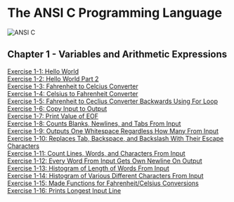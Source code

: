 # The ANSI C Programming Language
![ANSI C](https://images-na.ssl-images-amazon.com/images/I/41gHB8KelXL._SX377_BO1,204,203,200_.jpg)

## Chapter 1 - Variables and Arithmetic Expressions
[Exercise 1-1: Hello World](https://github.com/beef-erikson/ANSICProgrammingLanguage/blob/master/Chapter1/Exercise1-1/Exercize1-1.c)<br />
[Exercise 1-2: Hello World Part 2](https://github.com/beef-erikson/ANSICProgrammingLanguage/blob/master/Chapter1/Exercise1-2/Exercise1-2.c)<br />
[Exercise 1-3: Fahrenheit to Celcius Converter](https://github.com/beef-erikson/ANSICProgrammingLanguage/blob/master/Chapter1/Exercise1-3/Exercize1-3.c)<br />
[Exercise 1-4: Celsius to Fahrenheit Converter](https://github.com/beef-erikson/ANSICProgrammingLanguage/blob/master/Chapter1/Exercise1-4/Exercise1-4.c)<br />
[Exercise 1-5: Fahrenheit to Ceclius Converter Backwards Using For Loop](https://github.com/beef-erikson/ANSICProgrammingLanguage/blob/master/Chapter1/Exercise1-5/Exercise1-5.c)<br />
[Exercise 1-6: Copy Input to Output](https://github.com/beef-erikson/ANSICProgrammingLanguage/blob/master/Chapter1/Exercise1-6/Exercise1-6.c)<br />
[Exercise 1-7: Print Value of EOF](https://github.com/beef-erikson/ANSICProgrammingLanguage/blob/master/Chapter1/Exercise1-7/Exercise1-7.c)<br />
[Exercise 1-8: Counts Blanks, Newlines, and Tabs From Input](https://github.com/beef-erikson/ANSICProgrammingLanguage/blob/master/Chapter1/Exercise1-8/Exercise1-8.c)<br />
[Exercise 1-9: Outputs One Whitespace Regardless How Many From Input](https://github.com/beef-erikson/ANSICProgrammingLanguage/blob/master/Chapter1/Exercise1-9/Exercise1-9.c)<br />
[Exercise 1-10: Replaces Tab, Backspace, and Backslash With Their Escape Characters](https://github.com/beef-erikson/ANSICProgrammingLanguage/blob/master/Chapter1/Exercise1-10/Exercise1-10.c)<br />
[Exercise 1-11: Count Lines, Words, and Characters From Input](https://github.com/beef-erikson/ANSICProgrammingLanguage/blob/master/Chapter1/Exercise1-11/Exercise1-11.c)<br />
[Exercise 1-12: Every Word From Input Gets Own Newline On Output](https://github.com/beef-erikson/ANSICProgrammingLanguage/blob/master/Chapter1/Exercise1-12/Exercise1-12.c)<br />
[Exercise 1-13: Histogram of Length of Words From Input](https://github.com/beef-erikson/ANSICProgrammingLanguage/blob/master/Chapter1/Exercise1-13/Exercise1-13.c)<br />
[Exercise 1-14: Histogram of Various Different Characters From Input](https://github.com/beef-erikson/ANSICProgrammingLanguage/blob/master/Chapter1/Exercise1-14/Exercise1-14.c)<br />
[Exercise 1-15: Made Functions for Fahrenheit/Celsius Conversions](https://github.com/beef-erikson/ANSICProgrammingLanguage/blob/master/Chapter1/Exercise1-15/Exercise1-15.c)<br />
[Exercise 1-16: Prints Longest Input Line](https://github.com/beef-erikson/ANSICProgrammingLanguage/blob/master/Chapter1/Exercise1-16/Exercise1-16.c)<br />
